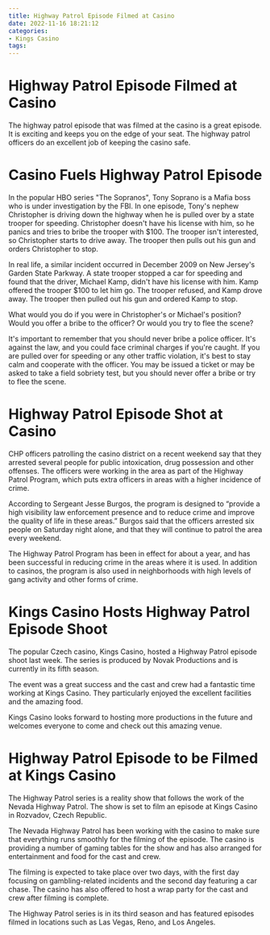 ```yaml
---
title: Highway Patrol Episode Filmed at Casino 
date: 2022-11-16 18:21:12
categories:
- Kings Casino
tags:
---
```



#  Highway Patrol Episode Filmed at Casino 

The highway patrol episode that was filmed at the casino is a great episode. It is exciting and keeps you on the edge of your seat. The highway patrol officers do an excellent job of keeping the casino safe.

#  Casino Fuels Highway Patrol Episode 

In the popular HBO series "The Sopranos", Tony Soprano is a Mafia boss who is under investigation by the FBI. In one episode, Tony's nephew Christopher is driving down the highway when he is pulled over by a state trooper for speeding. Christopher doesn't have his license with him, so he panics and tries to bribe the trooper with $100. The trooper isn't interested, so Christopher starts to drive away. The trooper then pulls out his gun and orders Christopher to stop.

In real life, a similar incident occurred in December 2009 on New Jersey's Garden State Parkway. A state trooper stopped a car for speeding and found that the driver, Michael Kamp, didn't have his license with him. Kamp offered the trooper $100 to let him go. The trooper refused, and Kamp drove away. The trooper then pulled out his gun and ordered Kamp to stop.

What would you do if you were in Christopher's or Michael's position? Would you offer a bribe to the officer? Or would you try to flee the scene?

It's important to remember that you should never bribe a police officer. It's against the law, and you could face criminal charges if you're caught. If you are pulled over for speeding or any other traffic violation, it's best to stay calm and cooperate with the officer. You may be issued a ticket or may be asked to take a field sobriety test, but you should never offer a bribe or try to flee the scene.

#  Highway Patrol Episode Shot at Casino 

CHP officers patrolling the casino district on a recent weekend say that they arrested several people for public intoxication, drug possession and other offenses. The officers were working in the area as part of the Highway Patrol Program, which puts extra officers in areas with a higher incidence of crime.

According to Sergeant Jesse Burgos, the program is designed to “provide a high visibility law enforcement presence and to reduce crime and improve the quality of life in these areas.” Burgos said that the officers arrested six people on Saturday night alone, and that they will continue to patrol the area every weekend.

The Highway Patrol Program has been in effect for about a year, and has been successful in reducing crime in the areas where it is used. In addition to casinos, the program is also used in neighborhoods with high levels of gang activity and other forms of crime.

#  Kings Casino Hosts Highway Patrol Episode Shoot 

The popular Czech casino, Kings Casino, hosted a Highway Patrol episode shoot last week. The series is produced by Novak Productions and is currently in its fifth season.

The event was a great success and the cast and crew had a fantastic time working at Kings Casino. They particularly enjoyed the excellent facilities and the amazing food.

Kings Casino looks forward to hosting more productions in the future and welcomes everyone to come and check out this amazing venue.

#  Highway Patrol Episode to be Filmed at Kings Casino

The Highway Patrol series is a reality show that follows the work of the Nevada Highway Patrol. The show is set to film an episode at Kings Casino in Rozvadov, Czech Republic.

The Nevada Highway Patrol has been working with the casino to make sure that everything runs smoothly for the filming of the episode. The casino is providing a number of gaming tables for the show and has also arranged for entertainment and food for the cast and crew.

The filming is expected to take place over two days, with the first day focusing on gambling-related incidents and the second day featuring a car chase. The casino has also offered to host a wrap party for the cast and crew after filming is complete.

The Highway Patrol series is in its third season and has featured episodes filmed in locations such as Las Vegas, Reno, and Los Angeles.